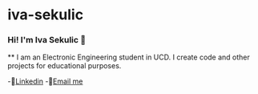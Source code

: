 # iva-sekulic
### Hi! I'm Iva Sekulic 👋

** I am an Electronic Engineering student in UCD. 
I create code and other projects for educational purposes. 

-🔗[Linkedin](https://www.linkedin.com/in/iva-sekulic-310956160/)
-📧[Email me](ivas0016@gmail.com)
